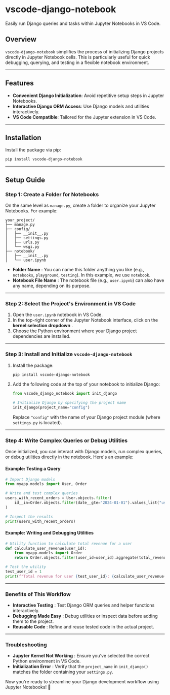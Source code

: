 # vscode-django-notebook

Easily run Django queries and tasks within Jupyter Notebooks in VS Code.

## Overview

`vscode-django-notebook` simplifies the process of initializing Django projects directly in Jupyter Notebook cells. This is particularly useful for quick debugging, querying, and testing in a flexible notebook environment.

---

## Features

- **Convenient Django Initialization**: Avoid repetitive setup steps in Jupyter Notebooks.
- **Interactive Django ORM Access**: Use Django models and utilities interactively.
- **VS Code Compatible**: Tailored for the Jupyter extension in VS Code.

---

## Installation

Install the package via pip:

```bash
pip install vscode-django-notebook
```

---

## **Setup Guide**

### Step 1: Create a Folder for Notebooks

On the same level as `manage.py`, create a folder to organize your Jupyter Notebooks. For example:

```
your_project/
├── manage.py
├── config/
│   ├── __init__.py
│   ├── settings.py
│   ├── urls.py
│   └── wsgi.py
├── notebook/
│   ├── __init__.py
│   └── user.ipynb
```

* **Folder Name** : You can name this folder anything you like (e.g., `notebooks`, `playground`, `testing`). In this example, we use `notebook`.
* **Notebook File Name** : The notebook file (e.g., `user.ipynb`) can also have any name, depending on its purpose.

---

### Step 2: Select the Project's Environment in VS Code

1. Open the `user.ipynb` notebook in VS Code.
2. In the top-right corner of the Jupyter Notebook interface, click on the  **kernel selection dropdown** .
3. Choose the Python environment where your Django project dependencies are installed.

---

### Step 3: Install and Initialize `vscode-django-notebook`

1. Install the package:

   ```bash
   pip install vscode-django-notebook
   ```
2. Add the following code at the top of your notebook to initialize Django:

   ```python
   from vscode_django_notebook import init_django

   # Initialize Django by specifying the project name
   init_django(project_name="config")
   ```

   Replace `"config"` with the name of your Django project module (where `settings.py` is located).

---

### Step 4: Write Complex Queries or Debug Utilities

Once initialized, you can interact with Django models, run complex queries, or debug utilities directly in the notebook. Here's an example:

#### Example: Testing a Query

```python
# Import Django models
from myapp.models import User, Order

# Write and test complex queries
users_with_recent_orders = User.objects.filter(
    id__in=Order.objects.filter(date__gte="2024-01-01").values_list("user_id", flat=True)
)

# Inspect the results
print(users_with_recent_orders)
```

#### Example: Writing and Debugging Utilities

```python
# Utility function to calculate total revenue for a user
def calculate_user_revenue(user_id):
    from myapp.models import Order
    return Order.objects.filter(user_id=user_id).aggregate(total_revenue=Sum("amount"))["total_revenue"]

# Test the utility
test_user_id = 1
print(f"Total revenue for user {test_user_id}: {calculate_user_revenue(test_user_id)}")
```

---

### Benefits of This Workflow

* **Interactive Testing** : Test Django ORM queries and helper functions interactively.
* **Debugging Made Easy** : Debug utilities or inspect data before adding them to the project.
* **Reusable Code** : Refine and reuse tested code in the actual project.

---

### Troubleshooting

* **Jupyter Kernel Not Working** : Ensure you’ve selected the correct Python environment in VS Code.
* **Initialization Error** : Verify that the `project_name` in `init_django()` matches the folder containing your `settings.py`.

Now you're ready to streamline your Django development workflow using Jupyter Notebooks! 🚀
